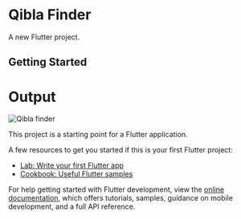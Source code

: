 # Qibla Finder

A new Flutter project.

## Getting Started

# Output

![Qibla finder](https://user-images.githubusercontent.com/107904613/235745326-b1a03493-b414-420f-a7d9-f1dc478bb821.jpeg)


This project is a starting point for a Flutter application.

A few resources to get you started if this is your first Flutter project:

- [Lab: Write your first Flutter app](https://docs.flutter.dev/get-started/codelab)
- [Cookbook: Useful Flutter samples](https://docs.flutter.dev/cookbook)

For help getting started with Flutter development, view the
[online documentation](https://docs.flutter.dev/), which offers tutorials,
samples, guidance on mobile development, and a full API reference.
